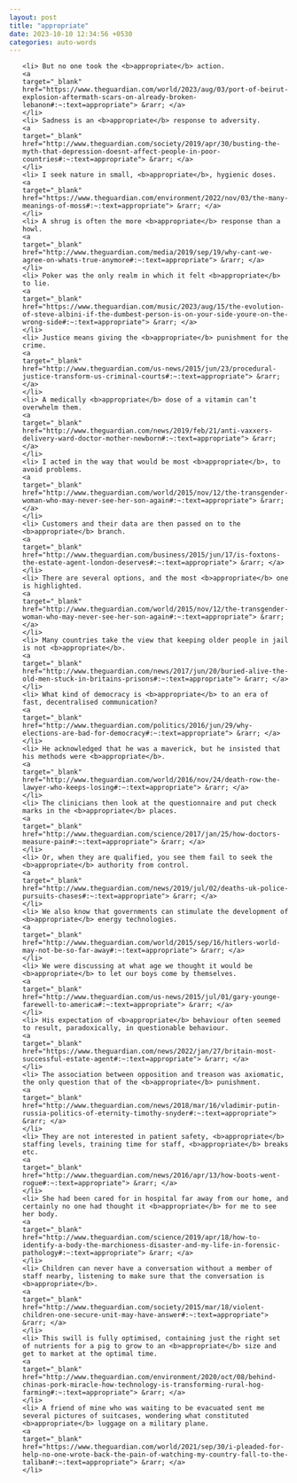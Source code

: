 ```yaml
---
layout: post
title: "appropriate"
date: 2023-10-10 12:34:56 +0530
categories: auto-words
---
```

<ol>

    <li> But no one took the <b>appropriate</b> action.
    <a 
    target="_blank" 
    href="https://www.theguardian.com/world/2023/aug/03/port-of-beirut-explosion-aftermath-scars-on-already-broken-lebanon#:~:text=appropriate"> &rarr; </a>
    </li>
    <li> Sadness is an <b>appropriate</b> response to adversity.
    <a 
    target="_blank" 
    href="http://www.theguardian.com/society/2019/apr/30/busting-the-myth-that-depression-doesnt-affect-people-in-poor-countries#:~:text=appropriate"> &rarr; </a>
    </li>
    <li> I seek nature in small, <b>appropriate</b>, hygienic doses.
    <a 
    target="_blank" 
    href="https://www.theguardian.com/environment/2022/nov/03/the-many-meanings-of-moss#:~:text=appropriate"> &rarr; </a>
    </li>
    <li> A shrug is often the more <b>appropriate</b> response than a howl.
    <a 
    target="_blank" 
    href="http://www.theguardian.com/media/2019/sep/19/why-cant-we-agree-on-whats-true-anymore#:~:text=appropriate"> &rarr; </a>
    </li>
    <li> Poker was the only realm in which it felt <b>appropriate</b> to lie.
    <a 
    target="_blank" 
    href="https://www.theguardian.com/music/2023/aug/15/the-evolution-of-steve-albini-if-the-dumbest-person-is-on-your-side-youre-on-the-wrong-side#:~:text=appropriate"> &rarr; </a>
    </li>
    <li> Justice means giving the <b>appropriate</b> punishment for the crime.
    <a 
    target="_blank" 
    href="http://www.theguardian.com/us-news/2015/jun/23/procedural-justice-transform-us-criminal-courts#:~:text=appropriate"> &rarr; </a>
    </li>
    <li> A medically <b>appropriate</b> dose of a vitamin can’t overwhelm them.
    <a 
    target="_blank" 
    href="http://www.theguardian.com/news/2019/feb/21/anti-vaxxers-delivery-ward-doctor-mother-newborn#:~:text=appropriate"> &rarr; </a>
    </li>
    <li> I acted in the way that would be most <b>appropriate</b>, to avoid problems.
    <a 
    target="_blank" 
    href="http://www.theguardian.com/world/2015/nov/12/the-transgender-woman-who-may-never-see-her-son-again#:~:text=appropriate"> &rarr; </a>
    </li>
    <li> Customers and their data are then passed on to the <b>appropriate</b> branch.
    <a 
    target="_blank" 
    href="http://www.theguardian.com/business/2015/jun/17/is-foxtons-the-estate-agent-london-deserves#:~:text=appropriate"> &rarr; </a>
    </li>
    <li> There are several options, and the most <b>appropriate</b> one is highlighted.
    <a 
    target="_blank" 
    href="http://www.theguardian.com/world/2015/nov/12/the-transgender-woman-who-may-never-see-her-son-again#:~:text=appropriate"> &rarr; </a>
    </li>
    <li> Many countries take the view that keeping older people in jail is not <b>appropriate</b>.
    <a 
    target="_blank" 
    href="http://www.theguardian.com/news/2017/jun/20/buried-alive-the-old-men-stuck-in-britains-prisons#:~:text=appropriate"> &rarr; </a>
    </li>
    <li> What kind of democracy is <b>appropriate</b> to an era of fast, decentralised communication?
    <a 
    target="_blank" 
    href="http://www.theguardian.com/politics/2016/jun/29/why-elections-are-bad-for-democracy#:~:text=appropriate"> &rarr; </a>
    </li>
    <li> He acknowledged that he was a maverick, but he insisted that his methods were <b>appropriate</b>.
    <a 
    target="_blank" 
    href="http://www.theguardian.com/world/2016/nov/24/death-row-the-lawyer-who-keeps-losing#:~:text=appropriate"> &rarr; </a>
    </li>
    <li> The clinicians then look at the questionnaire and put check marks in the <b>appropriate</b> places.
    <a 
    target="_blank" 
    href="http://www.theguardian.com/science/2017/jan/25/how-doctors-measure-pain#:~:text=appropriate"> &rarr; </a>
    </li>
    <li> Or, when they are qualified, you see them fail to seek the <b>appropriate</b> authority from control.
    <a 
    target="_blank" 
    href="http://www.theguardian.com/news/2019/jul/02/deaths-uk-police-pursuits-chases#:~:text=appropriate"> &rarr; </a>
    </li>
    <li> We also know that governments can stimulate the development of <b>appropriate</b> energy technologies.
    <a 
    target="_blank" 
    href="http://www.theguardian.com/world/2015/sep/16/hitlers-world-may-not-be-so-far-away#:~:text=appropriate"> &rarr; </a>
    </li>
    <li> We were discussing at what age we thought it would be <b>appropriate</b> to let our boys come by themselves.
    <a 
    target="_blank" 
    href="http://www.theguardian.com/us-news/2015/jul/01/gary-younge-farewell-to-america#:~:text=appropriate"> &rarr; </a>
    </li>
    <li> His expectation of <b>appropriate</b> behaviour often seemed to result, paradoxically, in questionable behaviour.
    <a 
    target="_blank" 
    href="https://www.theguardian.com/news/2022/jan/27/britain-most-successful-estate-agent#:~:text=appropriate"> &rarr; </a>
    </li>
    <li> The association between opposition and treason was axiomatic, the only question that of the <b>appropriate</b> punishment.
    <a 
    target="_blank" 
    href="http://www.theguardian.com/news/2018/mar/16/vladimir-putin-russia-politics-of-eternity-timothy-snyder#:~:text=appropriate"> &rarr; </a>
    </li>
    <li> They are not interested in patient safety, <b>appropriate</b> staffing levels, training time for staff, <b>appropriate</b> breaks etc.
    <a 
    target="_blank" 
    href="http://www.theguardian.com/news/2016/apr/13/how-boots-went-rogue#:~:text=appropriate"> &rarr; </a>
    </li>
    <li> She had been cared for in hospital far away from our home, and certainly no one had thought it <b>appropriate</b> for me to see her body.
    <a 
    target="_blank" 
    href="http://www.theguardian.com/science/2019/apr/18/how-to-identify-a-body-the-marchioness-disaster-and-my-life-in-forensic-pathology#:~:text=appropriate"> &rarr; </a>
    </li>
    <li> Children can never have a conversation without a member of staff nearby, listening to make sure that the conversation is <b>appropriate</b>.
    <a 
    target="_blank" 
    href="http://www.theguardian.com/society/2015/mar/18/violent-children-one-secure-unit-may-have-answer#:~:text=appropriate"> &rarr; </a>
    </li>
    <li> This swill is fully optimised, containing just the right set of nutrients for a pig to grow to an <b>appropriate</b> size and get to market at the optimal time.
    <a 
    target="_blank" 
    href="http://www.theguardian.com/environment/2020/oct/08/behind-chinas-pork-miracle-how-technology-is-transforming-rural-hog-farming#:~:text=appropriate"> &rarr; </a>
    </li>
    <li> A friend of mine who was waiting to be evacuated sent me several pictures of suitcases, wondering what constituted <b>appropriate</b> luggage on a military plane.
    <a 
    target="_blank" 
    href="https://www.theguardian.com/world/2021/sep/30/i-pleaded-for-help-no-one-wrote-back-the-pain-of-watching-my-country-fall-to-the-taliban#:~:text=appropriate"> &rarr; </a>
    </li>